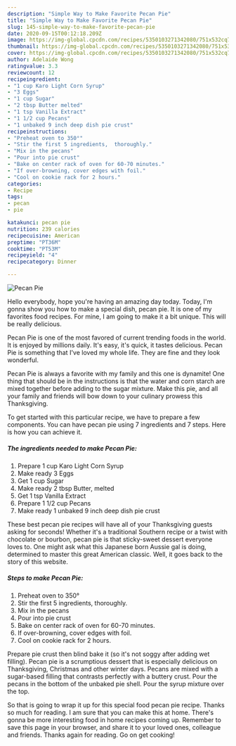 ```yaml
---
description: "Simple Way to Make Favorite Pecan Pie"
title: "Simple Way to Make Favorite Pecan Pie"
slug: 145-simple-way-to-make-favorite-pecan-pie
date: 2020-09-15T00:12:18.209Z
image: https://img-global.cpcdn.com/recipes/5350103271342080/751x532cq70/pecan-pie-recipe-main-photo.jpg
thumbnail: https://img-global.cpcdn.com/recipes/5350103271342080/751x532cq70/pecan-pie-recipe-main-photo.jpg
cover: https://img-global.cpcdn.com/recipes/5350103271342080/751x532cq70/pecan-pie-recipe-main-photo.jpg
author: Adelaide Wong
ratingvalue: 3.3
reviewcount: 12
recipeingredient:
- "1 cup Karo Light Corn Syrup"
- "3 Eggs"
- "1 cup Sugar"
- "2 tbsp Butter melted"
- "1 tsp Vanilla Extract"
- "1 1/2 cup Pecans"
- "1 unbaked 9 inch deep dish pie crust"
recipeinstructions:
- "Preheat oven to 350°"
- "Stir the first 5 ingredients,  thoroughly."
- "Mix in the pecans"
- "Pour into pie crust"
- "Bake on center rack of oven for 60-70 minutes."
- "If over-browning, cover edges with foil."
- "Cool on cookie rack for 2 hours."
categories:
- Recipe
tags:
- pecan
- pie

katakunci: pecan pie 
nutrition: 239 calories
recipecuisine: American
preptime: "PT36M"
cooktime: "PT53M"
recipeyield: "4"
recipecategory: Dinner

---
```



![Pecan Pie](https://img-global.cpcdn.com/recipes/5350103271342080/751x532cq70/pecan-pie-recipe-main-photo.jpg)

Hello everybody, hope you're having an amazing day today. Today, I'm gonna show you how to make a special dish, pecan pie. It is one of my favorites food recipes. For mine, I am going to make it a bit unique. This will be really delicious.

Pecan Pie is one of the most favored of current trending foods in the world. It is enjoyed by millions daily. It's easy, it's quick, it tastes delicious. Pecan Pie is something that I've loved my whole life. They are fine and they look wonderful.

Pecan Pie is always a favorite with my family and this one is dynamite! One thing that should be in the instructions is that the water and corn starch are mixed together before adding to the sugar mixture. Make this pie, and all your family and friends will bow down to your culinary prowess this Thanksgiving.


To get started with this particular recipe, we have to prepare a few components. You can have pecan pie using 7 ingredients and 7 steps. Here is how you can achieve it.

<!--inarticleads1-->

##### The ingredients needed to make Pecan Pie:

1. Prepare 1 cup Karo Light Corn Syrup
1. Make ready 3 Eggs
1. Get 1 cup Sugar
1. Make ready 2 tbsp Butter, melted
1. Get 1 tsp Vanilla Extract
1. Prepare 1 1/2 cup Pecans
1. Make ready 1 unbaked 9 inch deep dish pie crust


These best pecan pie recipes will have all of your Thanksgiving guests asking for seconds! Whether it&#39;s a traditional Southern recipe or a twist with chocolate or bourbon, pecan pie is that sticky-sweet dessert everyone loves to. One might ask what this Japanese born Aussie gal is doing, determined to master this great American classic. Well, it goes back to the story of this website. 

<!--inarticleads2-->

##### Steps to make Pecan Pie:

1. Preheat oven to 350°
1. Stir the first 5 ingredients,  thoroughly.
1. Mix in the pecans
1. Pour into pie crust
1. Bake on center rack of oven for 60-70 minutes.
1. If over-browning, cover edges with foil.
1. Cool on cookie rack for 2 hours.


Prepare pie crust then blind bake it (so it&#39;s not soggy after adding wet filling). Pecan pie is a scrumptious dessert that is especially delicious on Thanksgiving, Christmas and other winter days. Pecans are mixed with a sugar-based filling that contrasts perfectly with a buttery crust. Pour the pecans in the bottom of the unbaked pie shell. Pour the syrup mixture over the top. 

So that is going to wrap it up for this special food pecan pie recipe. Thanks so much for reading. I am sure that you can make this at home. There's gonna be more interesting food in home recipes coming up. Remember to save this page in your browser, and share it to your loved ones, colleague and friends. Thanks again for reading. Go on get cooking!
